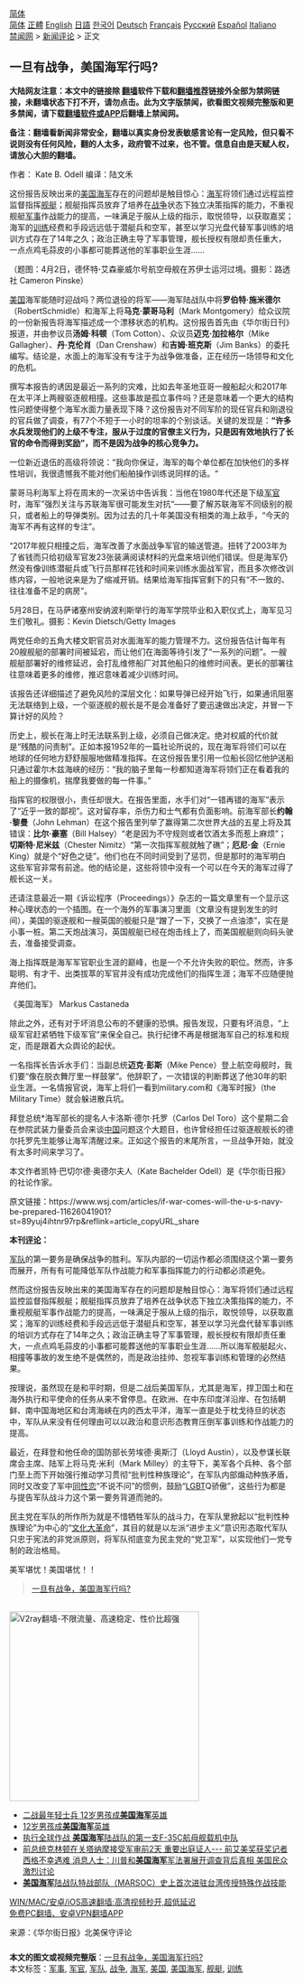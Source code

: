  <!-- 面包屑导航 --> <div class="breadcrumb"><!-- GTranslate: https://gtranslate.io/ -->  <div class="switcher notranslate">  <div class="selected">  <a href="#" onclick="return false;"> 简体</a>  </div>  <div class="option">  <a href="https://www.bannedbook.org" onclick="doGTranslate('zh-CN|zh-CN');jQuery('div.switcher div.selected a').html(jQuery(this).html());return false;" title="简体中文" class="nturl selected"> 简体</a>  <a href="https://www.bannedbook.org/zh-tw/" onclick="doGTranslate('zh-CN|zh-TW');jQuery('div.switcher div.selected a').html(jQuery(this).html());return false;" title="繁體中文" class="nturl"> 正體</a>  <a href="https://www.bannedbook.org/en/" onclick="doGTranslate('zh-CN|en');jQuery('div.switcher div.selected a').html(jQuery(this).html());return false;" title="English" class="nturl"> English</a>  <a href="https://www.bannedbook.org/ja/" onclick="doGTranslate('zh-CN|ja');jQuery('div.switcher div.selected a').html(jQuery(this).html());return false;" title="日本語" class="nturl"> 日語</a>  <a href="https://www.bannedbook.org/ko/" onclick="doGTranslate('zh-CN|ko');jQuery('div.switcher div.selected a').html(jQuery(this).html());return false;" title="한국어" class="nturl"> 한국어</a>  <a href="https://www.bannedbook.org/de/" onclick="doGTranslate('zh-CN|de');jQuery('div.switcher div.selected a').html(jQuery(this).html());return false;" title="Deutsch" class="nturl"> Deutsch</a>  <a href="https://www.bannedbook.org/fr/" onclick="doGTranslate('zh-CN|fr');jQuery('div.switcher div.selected a').html(jQuery(this).html());return false;" title="Français" class="nturl"> Français</a>  <a href="https://www.bannedbook.org/ru/" onclick="doGTranslate('zh-CN|ru');jQuery('div.switcher div.selected a').html(jQuery(this).html());return false;" title="Русский" class="nturl"> Русский</a>  <a href="https://www.bannedbook.org/es/" onclick="doGTranslate('zh-CN|es');jQuery('div.switcher div.selected a').html(jQuery(this).html());return false;" title="Español" class="nturl"> Español</a>  <a href="https://www.bannedbook.org/it/" onclick="doGTranslate('zh-CN|it');jQuery('div.switcher div.selected a').html(jQuery(this).html());return false;" title="Italiano" class="nturl"> Italiano</a>  </div>  </div>      <div class='breadcrumb-sub'><!-- Breadcrumb NavXT 6.3.0 --> <a href="https://www.bannedbook.org/" class="home">禁闻网</a> &gt; <a href="https://www.bannedbook.org/bnews/comments/" class="category">新闻评论</a> &gt; 正文</div></div><h2>一旦有战争，美国海军行吗?</h2> <p class="notice"><b>大陆网友注意：本文中的链接除 <a href="https://github.com/bannedbook/fanqiang" >翻墙</a>软件下载和<a href="https://github.com/killgcd/justmysocks/blob/master/README.md">翻墙推荐</a>链接外全部为禁网链接，未翻墙状态下打不开，请勿点击。此为文字版禁闻，欲看图文视频完整版和更多禁闻，请下载<a href="https://github.com/bannedbook/fanqiang">翻墙软件或APP</a>后翻墙上禁闻网。</p><p>备注：翻墙看新闻非常安全，翻墙以真实身份发表敏感言论有一定风险，但只看不说则没有任何风险，翻的人太多，政府管不过来，也不管。信息自由是天赋人权，请放心大胆的翻墙。</b></p>  <div class="entry"> <p>作者： Kate B. Odell 编译：陆文禾</p> <p id="summary">这份报告反映出来的<a href="https://www.bannedbook.org/bnews/tag/%e7%be%8e%e5%9b%bd%e6%b5%b7%e5%86%9b/" class="st_tag internal_tag" rel="tag" title="标签 美国海军 下的日志">美国海军</a>存在的问题却是触目惊心：<a href="https://www.bannedbook.org/bnews/tag/%e6%b5%b7%e5%86%9b/" class="st_tag internal_tag" rel="tag" title="标签 海军 下的日志">海军</a>将领们通过远程监控监督指挥<a href="https://www.bannedbook.org/bnews/tag/%E8%88%B0%E8%89%87/" class="st_tag internal_tag" rel="tag" title="标签 舰艇 下的日志">舰艇</a>；舰艇指挥员放弃了培养在<a href="https://www.bannedbook.org/bnews/tag/%E6%88%98%E4%BA%89/" class="st_tag internal_tag" rel="tag" title="标签 战争 下的日志">战争</a>状态下独立决策指挥的能力，不重视舰艇<a href="https://www.bannedbook.org/bnews/tag/%E5%86%9B%E4%BA%8B/" class="st_tag internal_tag" rel="tag" title="标签 军事 下的日志">军事</a>作战能力的提高，一味满足于服从上级的指示，取悦领导，以获取嘉奖；海军的<a href="https://www.bannedbook.org/bnews/tag/%E8%AE%AD%E7%BB%83/" class="st_tag internal_tag" rel="tag" title="标签 训练 下的日志">训练</a>经费和手段远远低于潜艇兵和空军，甚至以学习光盘代替军事训练的培训方式存在了14年之久；政治正确主导了军事管理，舰长授权有限却责任重大，一点点鸡毛蒜皮的小事都可能葬送他的军事职业生涯……</p> <p id="conimg">（题图：4月2日，德怀特<strong>·</strong>艾森豪威尔号航空母舰在苏伊士运河过境。摄影：路透社 Cameron Pinske）</p> <p><a href="https://www.bannedbook.org/bnews/tag/%e7%be%8e%e5%9b%bd/" class="st_tag internal_tag" rel="tag" title="标签 美国 下的日志">美国</a>海军能随时迎战吗？两位退役的将军——海军陆战队中将<strong>罗伯特·施米德尔</strong>（RobertSchmidle）和海军上将<strong>马克·蒙哥马利</strong>（Mark Montgomery）给众议院的一份新报告将海军描述成一个漂移状态的机构。这份报告首先由《华尔街日刊》报道，并由参议员<strong>汤姆·科顿</strong>（Tom Cotton）、众议员<strong>迈克·加拉格尔</strong>（Mike Gallagher）、<strong>丹·克伦肖</strong>（Dan Crenshaw）和<strong>吉姆·班克斯</strong>（Jim Banks）的委托编写。结论是，水面上的海军没有专注于为战争做准备，正在经历一场领导和文化的危机。</p> <p>撰写本报告的诱因是最近一系列的灾难，比如去年圣地亚哥一艘船起火和2017年在太平洋上两艘驱逐舰相撞。这些事故是孤立事件吗？还是意味着一个更大的结构性问题使得整个海军水面力量表现下降？这份报告对不同军阶的现任官兵和刚退役的官兵做了调查，有77个不短于一小时的坦率的个别谈话。关键的发现是：<strong>“许多水兵发现他们的上级不专注，服从于过度的官僚主义行为，只是因有效地执行了长官的命令而得到奖励”，而不是因为战争的核心竞争力。</strong></p> <p>一位新近退伍的高级将领说：“我向你保证，海军的每个单位都在加快他们的多样性培训，我很遗憾我不能对他们船舶操作训练说同样的话。“</p> <p>蒙哥马利海军上将在周末的一次采访中告诉我：当他在1980年代还是下级<a href="https://www.bannedbook.org/bnews/tag/%E5%86%9B%E5%AE%98/" class="st_tag internal_tag" rel="tag" title="标签 军官 下的日志">军官</a>时，海军”强烈关注与苏联海军很可能发生对抗“——要了解苏联海军不同级别的舰只，或者船上的导弹类别。因为过去的几十年美国没有相类的海上敌手，“今天的海军不再有这样的专注”。</p> <p>“2017年舰只相撞之后，海军改善了水面战争军官的输送管道。扭转了2003年为了省钱而只给初级军官发23张装满阅读材料的光盘来培训他们错误。但是海军仍然没有像训练潜艇兵或飞行员那样花钱和时间来训练水面战军官，而且多次修改训练内容，一般地说来是为了缩减开销。结果给海军指挥官剩下的只有“不一致的、往往准备不足的病房”。</p>  <p>5月28日，在马萨诸塞州安纳波利斯举行的海军学院毕业和入职仪式上，海军见习生们敬礼。摄影：Kevin Dietsch/Getty Images</p> <p>两党任命的五角大楼文职官员对水面海军的能力管理不力。这份报告估计每年有20艘舰艇的部署时间被延宕，而让他们在海面等待引发了“一系列的问题”。一艘舰艇部署好的维修延迟，会打乱维修船厂对其他船只的维修时间表。更长的部署往往意味着更多的维修，推迟意味着减少训练时间。</p> <p>该报告还详细描述了避免风险的深层文化：如果导弹已经开始飞行，如果通讯阻塞无法联络到上级，一个驱逐舰的舰长是不是会准备好了要迅速做出决定，并冒一下算计好的风险？</p> <p>历史上，舰长在海上时无法联系到上级，必须自己做决定。绝对权威的代价就是“残酷的问责制”。正如本报1952年的一篇社论所说的，现在海军将领们可以在地球的任何地方舒舒服服地做精准指挥。在这份报告里引用一位船长回忆他护送船只通过霍尔木兹海峡的经历：“我的脑子里每一秒都知道海军将领们正在看着我的船上的摄像机，揣摩我要做的每一件事。”</p> <p>指挥官的权限很小，责任却很大。在报告里面，水手们对“一错再错的海军”表示了“近乎一致的鄙视”。这对留存率，杀伤力和士气都有负面影响。前海军部长<strong>约翰·黎曼</strong>（John Lehman）在这个报告里列举了赢得第二次世界大战的五星上将及其错误：<strong>比尔·豪塞</strong>（Bill Halsey）“老是因为不守规则或者饮酒太多而惹上麻烦”；<strong>切斯特·尼米兹</strong>（Chester Nimitz）“第一次指挥军舰就触了礁”；<strong>厄尼·金</strong>（Ernie King）就是个“好色之徒”。他们也在不同时间受到了惩罚，但是那时的海军明白这些军官非常有前途。他的结论是，这些将领中没有一个可以在今天的海军过得了舰长这一关。</p> <p>还请注意最近一期《诉讼程序（Proceedings）》杂志的一篇文章里有一个显示这种心理状态的一个插图。在一个海外的军事演习里面（文章没有提到发生的时间），美国的驱逐舰和一艘英国的舰艇只是“蹭了一下，交换了一点油漆”，实在是小事一桩。第二天炮战演习，英国舰艇已经在炮击线上了，而美国舰艇则向码头驶去，准备接受调查。</p> <p>海上指挥既是海军军官职业生涯的巅峰，也是一个不允许失败的职位。然而，许多聪明、有才干、出类拔萃的军官并没有成功完成他们的指挥生涯；海军不应随便抛弃他们。</p> <p>《美国海军》 Markus Castaneda</p>  <p>除此之外，还有对于坏消息公布的不健康的恐惧。报告发现，只要有坏消息，“上级军官赶紧牺牲下级军官”来保全自己。执行纪律不再是根据海军自己的标准和规定，而是跟着大众舆论的起伏。</p> <p>一名指挥长告诉水手们：当副总统<strong>迈克·彭斯</strong>（Mike Pence）登上航空母舰时，我们要“像在脱衣舞厅里一样鼓掌”。他辞职了，一次错误的判断葬送了他30年的职业生涯。一名情报官说，海军上将们一看到military.com和《海军时报》（the Military Time）就会躲进散兵坑。</p> <p>拜登总统*海军部长的提名人卡洛斯·德尔·托罗（Carlos Del Toro）这个星期二会在参院武装力量委员会来谈<span class='wp_keywordlink_affiliate'><a href="https://www.bannedbook.org/" title="中国" target="_blank">中国</a></span>问题这个大题目，也许曾经担任过驱逐舰舰长的德尔托罗先生能够让海军清醒过来。正如这个报告的末尾所言，一旦战争开始，就没有太多时间来学习了。</p> <p>本文作者凯特·巴切尔德·奥德尔夫人（Kate Bachelder Odell）是《华尔街日报》的社论作家。</p> <p>原文链接：https://www.wsj.com/articles/if-war-comes-will-the-u-s-navy-be-prepared-11626041901?st=89yuj4ihtnr97rp&amp;reflink=article_copyURL_share</p> <p><strong>本刊<span class='wp_keywordlink_affiliate'><a href="https://www.bannedbook.org/bnews/comments/" title="新闻评论" target="_blank">评论</a></span>：</strong></p> <p><a href="https://www.bannedbook.org/bnews/tag/%E5%86%9B%E9%98%9F/" class="st_tag internal_tag" rel="tag" title="标签 军队 下的日志">军队</a>的第一要务是确保战争的胜利。军队内部的一切运作都必须围绕这个第一要务而展开，所有有可能降低军队作战能力和军事指挥能力的行动都必须避免。</p> <p>然而这份报告反映出来的美国海军存在的问题却是触目惊心：海军将领们通过远程监控监督指挥舰艇；舰艇指挥员放弃了培养在战争状态下独立决策指挥的能力，不重视舰艇军事作战能力的提高，一味满足于服从上级的指示，取悦领导，以获取嘉奖；海军的训练经费和手段远远低于潜艇兵和空军，甚至以学习光盘代替军事训练的培训方式存在了14年之久；政治正确主导了军事管理，舰长授权有限却责任重大，一点点鸡毛蒜皮的小事都可能葬送他的军事职业生涯……所以海军舰艇起火、相撞等事故的发生绝不是偶然的，而是政治挂帅、忽视军事训练和管理的必然结果。</p>  <p>按理说，虽然现在是和平时期，但是二战后美国军队，尤其是海军，捍卫国土和在海外执行和平使命的任务从来不曾停息。在欧洲、在中东印度洋沿岸、在包括朝鲜、南中国海地区和台湾海峡在内的西太平洋，海军一直是处于枕戈待旦的状态中，军队从来没有任何理由可以以政治和意识形态教育压倒军事训练和作战能力的提高。</p> <p>最近，在拜登和他任命的国防部长劳埃德·奥斯汀（Lloyd Austin），以及参谋长联席会主席、陆军上将马克·米利（Mark Milley）的主导下，美军各个兵种、各个部门至上而下开始强行推动学习贯彻“批判性种族理论”，在军队内部煽动种族矛盾，同时又改变了军中<span class='wp_keywordlink'><a href="https://www.bannedbook.org/forum57/topic6302.html" title="我所知道的地球历史与奥秘篇（十）：同性恋与吸毒" target="_blank">同性恋</a></span>“不说不问”的惯例，鼓励“<span class='wp_keywordlink'><a href="https://www.bannedbook.org/forum57/topic6302.html" title="我所知道的地球历史与奥秘篇（十）：同性恋与吸毒" target="_blank">LGBT</a></span>Q骄傲”，这些行为都是与提告军队战斗力这个第一要务背道而驰的。</p> <p>民主党在军队的所作所为就是不惜牺牲军队的战斗力，在军队里掀起以“批判性种族理论”为中心的“<span class='wp_keywordlink'><a href="https://www.bannedbook.org/forum2/topic973.html" title="《文化大革命：历史真相和集体记忆》" target="_blank">文化大革命</a></span>”，其目的就是以左派“进步主义”意识形态取代军队只忠于宪法的非党派原则，将军队彻底变为民主党的“党卫军”，以实现他们一党专制的政治格局。</p> <p>美军堪忧！美国堪忧！！</p> <blockquote class="wp-embedded-content" data-secret="q0GsFJQa5m"><p><a href="http://nacr.info/WordPress/index.php/2021/07/16/if-war-comes-will-the-u-s-navy-be-prepared/">一旦有战争，美国海军行吗?</a></p></blockquote> <p><br/><a href="https://github.com/bannedbook/fanqiang/wiki/V2ray%E6%9C%BA%E5%9C%BA"><img src="https://raw.githubusercontent.com/bannedbook/fanqiang/master/v2ss/images/v2free.jpg" width="336" alt="V2ray翻墙-不限流量、高速稳定、性价比超强"></a><br/></p> <ul class='op-related-articles' title='相关阅读'> <li><a href='https://www.bannedbook.org/bnews/cnnews/20210715/1587853.html' target='_blank'>二战最年轻士兵 12岁男孩成<b>美国海军</b>英雄</a></li> <li><a href='https://www.bannedbook.org/bnews/comments/20210706/1581395.html' target='_blank'>12岁男孩成<b>美国海军</b>英雄</a></li> <li><a href='https://www.bannedbook.org/bnews/cnnews/20210705/1580883.html' target='_blank'>执行全球作战 <b>美国海军</b>陆战队的第一支F-35C航母舰载机中队</a></li> <li><a href='https://www.bannedbook.org/bnews/bannedvideo/20210618/1569219.html' target='_blank'>前总统克林顿在关塔纳摩接受军审前2天 重要出庭证人--- 前艾美奖获奖记者西格不幸遇难 消息人士：川普和<b>美国海军</b>军法署展开调查背后真相 美国民众激烈讨论</a></li> <li><a href='https://www.bannedbook.org/bnews/bannedvideo/20210601/1557781.html' target='_blank'><b>美国海军</b>陆战队特战部队（MARSOC）史上首次进驻台湾传授特殊作战技能</a></li> </ul> <p class="texttj"> <a href="https://github.com/bannedbook/fanqiang/wiki/V2ray%E6%9C%BA%E5%9C%BA" target="_blank">WIN/MAC/安卓/iOS高速翻墙:高清视频秒开,超低延迟</a><br/> <a href="https://github.com/bannedbook/fanqiang/wiki/%E7%A6%81%E9%97%BB%E7%BD%91%E5%AE%89%E5%8D%93%E7%BF%BB%E5%A2%99%E6%96%B0%E9%97%BBAPP" target="_blank">免费PC翻墙、安卓VPN翻墙APP</a></p><p> 来源：《华尔街日报》北美保守评论 </p> <a name='sharetosocial'></a>  <div style="margin-bottom:5px;padding-bottom:5px;clear:both"> <div id="archive-pix-1" class="banner-ads"> <!-- AuctionX Display platform tag START --> <div id="26318x728x90x621x_ADSLOT2" clicktrack="%%CLICK_URL_ESC%%"></div> <!-- AuctionX Display platform tag END --> </div> <div id="archive-pix-2" class="banner-ads"> <!-- AuctionX Display platform tag START --> <div id="26315x300x250x621x_ADSLOT2" clicktrack="%%CLICK_URL_ESC%%"></div> <!-- AuctionX Display platform tag END --> </div> </div>    <div id="archive-pix-1" class="banner-ads"> <!-- AuctionX Display platform tag START --> <div id="26318x728x90x621x_ADSLOT3" clicktrack="%%CLICK_URL_ESC%%"></div> <!-- AuctionX Display platform tag END --> </div> <div><b>本文的图文或视频完整版</b>：<a href='https://www.bannedbook.org/bnews/comments/20210717/1588855.html'>一旦有战争，美国海军行吗?</a></div>  </div><!--END ENTRY--> <div class="postfooter"> <div>本文标签：<a href="https://www.bannedbook.org/bnews/tag/%E5%86%9B%E4%BA%8B/" rel="tag">军事</a>, <a href="https://www.bannedbook.org/bnews/tag/%E5%86%9B%E5%AE%98/" rel="tag">军官</a>, <a href="https://www.bannedbook.org/bnews/tag/%E5%86%9B%E9%98%9F/" rel="tag">军队</a>, <a href="https://www.bannedbook.org/bnews/tag/%E6%88%98%E4%BA%89/" rel="tag">战争</a>, <a href="https://www.bannedbook.org/bnews/tag/%e6%b5%b7%e5%86%9b/" rel="tag">海军</a>, <a href="https://www.bannedbook.org/bnews/tag/%e7%be%8e%e5%9b%bd/" rel="tag">美国</a>, <a href="https://www.bannedbook.org/bnews/tag/%e7%be%8e%e5%9b%bd%e6%b5%b7%e5%86%9b/" rel="tag">美国海军</a>, <a href="https://www.bannedbook.org/bnews/tag/%E8%88%B0%E8%89%87/" rel="tag">舰艇</a>, <a href="https://www.bannedbook.org/bnews/tag/%E8%AE%AD%E7%BB%83/" rel="tag">训练</a></div>  </div><!--END POSTFOOTER--> 